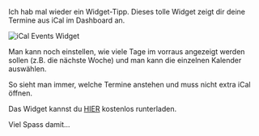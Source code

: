 <!--
.. title: iCal Events (Widget)
.. slug: 322-ical-events-widget
.. date: 2007-12-20 11:00:50
.. tags: Widgets,Mac
.. description: 
.. type: text
-->

Ich hab mal wieder ein Widget-Tipp.
Dieses tolle Widget zeigt dir deine Termine aus iCal im Dashboard an.
<!-- TEASER_END -->

![iCal Events Widget](/images/icalwidget.jpg)

Man kann noch einstellen, wie viele Tage im vorraus angezeigt werden sollen (z.B. die nächste Woche) und man kann die einzelnen Kalender auswählen.

So sieht man immer, welche Termine anstehen und muss nicht extra iCal öffnen.

Das Widget kannst du [HIER](http://www.benkazez.com/icalevents.php) kostenlos runterladen.

Viel Spass damit...
